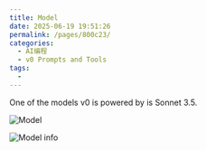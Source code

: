 ```yaml
---
title: Model
date: 2025-06-19 19:51:26
permalink: /pages/800c23/
categories:
  - AI编程
  - v0 Prompts and Tools
tags:
  - 
---
```

One of the models v0 is powered by is Sonnet 3.5.

![Model](https://r2.e-z.host/30d20ab3-9319-4fe3-a2ee-d158bfedb06f/mcox7uwz.png)

![Model info](https://r2.e-z.host/30d20ab3-9319-4fe3-a2ee-d158bfedb06f/fs2nwv2t.png)
